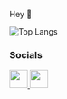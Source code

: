 Hey 👋

![Top Langs](https://github-readme-stats.vercel.app/api/top-langs/?username=jayrichh&layout=compact)

### Socials

<p align="left">
  <a href="https://www.linkedin.com/in/jaydenrichardson" target="_blank" rel="noreferrer">
    <img src="https://raw.githubusercontent.com/danielcranney/readme-generator/main/public/icons/socials/linkedin.svg" width="32" height="32" />
  </a>
  <a href="https://codepen.io/JayRichh" target="_blank" rel="noreferrer">
    <img src="https://raw.githubusercontent.com/danielcranney/readme-generator/main/public/icons/socials/codepen-dark.svg" width="32" height="32" />
  </a>
</p>
